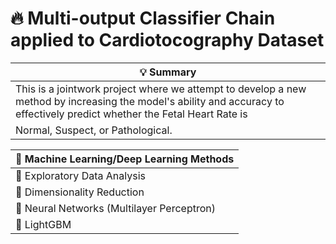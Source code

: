 # 🔥 Multi-output Classifier Chain applied to Cardiotocography Dataset

| 💡 Summary |
|-------------------------------|
| This is a jointwork project where we attempt to develop a new method by increasing the model's ability and accuracy to effectively predict whether the Fetal Heart Rate is
Normal, Suspect, or Pathological.| 

| 📌 Machine Learning/Deep Learning Methods |
|----------------------------------------|
| 👣 Exploratory Data Analysis              |
| 👣 Dimensionality Reduction               |
| 👣 Neural Networks (Multilayer Perceptron)|
| 👣 LightGBM                               |
